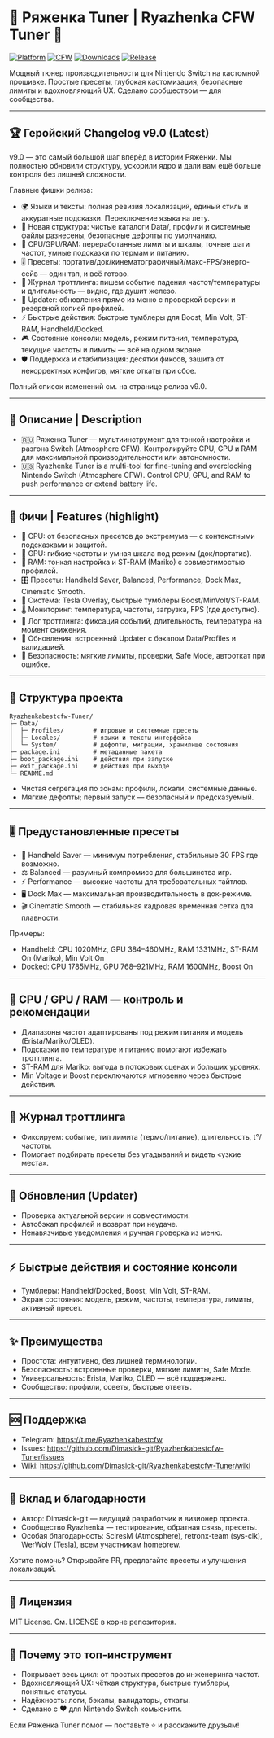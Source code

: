 # 🥛 Ряженка Tuner | Ryazhenka CFW Tuner 🚀

[![Platform](https://img.shields.io/badge/Platform-Nintendo%20Switch-blue?logo=nintendo-switch&logoColor=white)](#) [![CFW](https://img.shields.io/badge/CFW-Atmosphere-red?logo=github&logoColor=white)](#) [![Downloads](https://img.shields.io/github/downloads/Dimasick-git/Ryazhenkabestcfw-Tuner/total?color=green)](#) [![Release](https://img.shields.io/github/release/Dimasick-git/Ryazhenkabestcfw-Tuner?color=blue)](#)

Мощный тюнер производительности для Nintendo Switch на кастомной прошивке. Простые пресеты, глубокая кастомизация, безопасные лимиты и вдохновляющий UX. Сделано сообществом — для сообщества.

---

## 🏆 Геройский Changelog v9.0 (Latest)

v9.0 — это самый большой шаг вперёд в истории Ряженки. Мы полностью обновили структуру, ускорили ядро и дали вам ещё больше контроля без лишней сложности.

Главные фишки релиза:
- 🌍 Языки и тексты: полная ревизия локализаций, единый стиль и аккуратные подсказки. Переключение языка на лету.
- 🧩 Новая структура: чистые каталоги Data/, профили и системные файлы разнесены, безопасные дефолты по умолчанию.
- 🧠 CPU/GPU/RAM: переработанные лимиты и шкалы, точные шаги частот, умные подсказки по термам и питанию.
- 🎚️ Пресеты: портатив/док/кинематографичный/макс-FPS/энерго-сейв — один тап, и всё готово.
- 📜 Журнал троттлинга: пишем событие падения частот/температуры и длительность — видно, где душит железо.
- 🔁 Updater: обновления прямо из меню с проверкой версии и резервной копией профилей.
- ⚡ Быстрые действия: быстрые тумблеры для Boost, Min Volt, ST-RAM, Handheld/Docked.
- 🎮 Состояние консоли: модель, режим питания, температура, текущие частоты и лимиты — всё на одном экране.
- 🛡️ Поддержка и стабилизация: десятки фиксов, защита от некорректных конфигов, мягкие откаты при сбое.

Полный список изменений см. на странице релиза v9.0.

---

## 📖 Описание | Description

- 🇷🇺 Ряженка Tuner — мультиинструмент для тонкой настройки и разгона Switch (Atmosphere CFW). Контролируйте CPU, GPU и RAM для максимальной производительности или автономности.
- 🇺🇸 Ryazhenka Tuner is a multi-tool for fine-tuning and overclocking Nintendo Switch (Atmosphere CFW). Control CPU, GPU, and RAM to push performance or extend battery life.

---

## 🚀 Фичи | Features (highlight)

- 🧠 CPU: от безопасных пресетов до экстремума — с контекстными подсказками и защитой.
- 🎨 GPU: гибкие частоты и умная шкала под режим (док/портатив).
- 💾 RAM: тонкая настройка и ST-RAM (Mariko) с совместимостью профилей.
- 🎛️ Пресеты: Handheld Saver, Balanced, Performance, Dock Max, Cinematic Smooth.
- 🧰 Система: Tesla Overlay, быстрые тумблеры Boost/MinVolt/ST-RAM.
- 🌡️ Мониторинг: температура, частоты, загрузка, FPS (где доступно).
- 📜 Лог троттлинга: фиксация событий, длительность, температура на момент снижения.
- 🔄 Обновления: встроенный Updater с бэкапом Data/Profiles и валидацией.
- 🔐 Безопасность: мягкие лимиты, проверки, Safe Mode, автооткат при ошибке.

---

## 🧭 Структура проекта

```
Ryazhenkabestcfw-Tuner/
├─ Data/
│  ├─ Profiles/        # игровые и системные пресеты
│  ├─ Locales/         # языки и тексты интерфейса
│  └─ System/          # дефолты, миграции, хранилище состояния
├─ package.ini         # метаданные пакета
├─ boot_package.ini    # действия при запуске
├─ exit_package.ini    # действия при выходе
└─ README.md
```

- Чистая сегрегация по зонам: профили, локали, системные данные.
- Мягкие дефолты; первый запуск — безопасный и предсказуемый.

---

## 🎚️ Предустановленные пресеты

- 🔋 Handheld Saver — минимум потребления, стабильные 30 FPS где возможно.
- ⚖️ Balanced — разумный компромисс для большинства игр.
- ⚡ Performance — высокие частоты для требовательных тайтлов.
- 🖥️ Dock Max — максимальная производительность в док-режиме.
- 🎬 Cinematic Smooth — стабильная кадровая временная сетка для плавности.

Примеры:
- Handheld: CPU 1020MHz, GPU 384–460MHz, RAM 1331MHz, ST-RAM On (Mariko), Min Volt On
- Docked: CPU 1785MHz, GPU 768–921MHz, RAM 1600MHz, Boost On

---

## 🧪 CPU / GPU / RAM — контроль и рекомендации

- Диапазоны частот адаптированы под режим питания и модель (Erista/Mariko/OLED).
- Подсказки по температуре и питанию помогают избежать троттлинга.
- ST-RAM для Mariko: выгода в потоковых сценах и больших уровнях.
- Min Voltage и Boost переключаются мгновенно через быстрые действия.

---

## 📝 Журнал троттлинга

- Фиксируем: событие, тип лимита (термо/питание), длительность, t°/частоты.
- Помогает подбирать пресеты без угадываний и видеть «узкие места».

---

## 🔁 Обновления (Updater)

- Проверка актуальной версии и совместимости.
- Автобэкап профилей и возврат при неудаче.
- Ненавязчивые уведомления и ручная проверка из меню.

---

## ⚡ Быстрые действия и состояние консоли

- Тумблеры: Handheld/Docked, Boost, Min Volt, ST-RAM.
- Экран состояния: модель, режим, частоты, температура, лимиты, активный пресет.

---

## ✨ Преимущества

- Простота: интуитивно, без лишней терминологии.
- Безопасность: встроенные проверки, мягкие лимиты, Safe Mode.
- Универсальность: Erista, Mariko, OLED — всё поддержано.
- Сообщество: профили, советы, быстрые ответы.

---

## 🆘 Поддержка

- Telegram: https://t.me/Ryazhenkabestcfw
- Issues: https://github.com/Dimasick-git/Ryazhenkabestcfw-Tuner/issues
- Wiki: https://github.com/Dimasick-git/Ryazhenkabestcfw-Tuner/wiki

---

## 🙏 Вклад и благодарности

- Автор: Dimasick-git — ведущий разработчик и визионер проекта.
- Сообщество Ryazhenka — тестирование, обратная связь, пресеты.
- Особая благодарность: SciresM (Atmosphere), retronx-team (sys-clk), WerWolv (Tesla), всем участникам homebrew.

Хотите помочь? Открывайте PR, предлагайте пресеты и улучшения локализаций.

---

## 📄 Лицензия

MIT License. См. LICENSE в корне репозитория.

---

## 🌟 Почему это топ-инструмент

- Покрывает весь цикл: от простых пресетов до инженеринга частот.
- Вдохновляющий UX: чёткая структура, быстрые тумблеры, понятные статусы.
- Надёжность: логи, бэкапы, валидаторы, откаты.
- Сделано с ❤️ для Nintendo Switch комьюнити.

Если Ряженка Tuner помог — поставьте ⭐ и расскажите друзьям!
